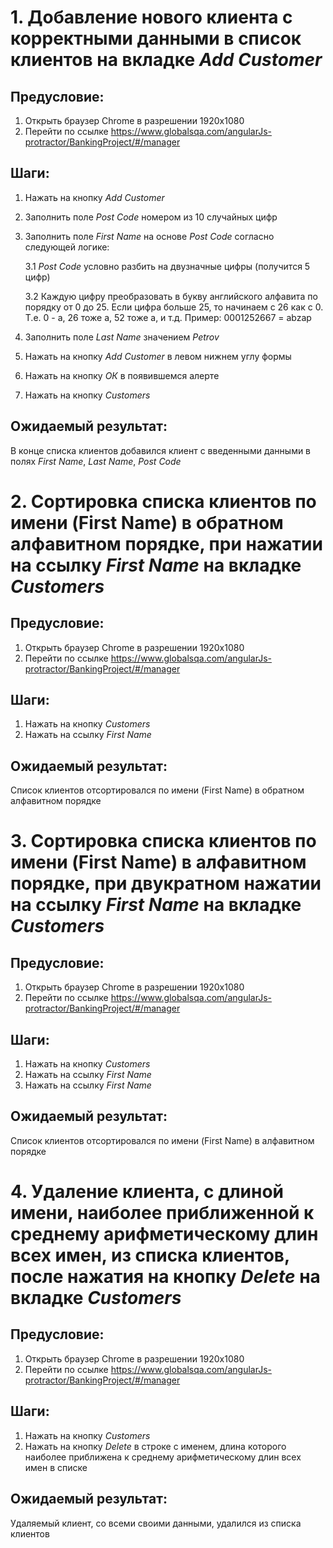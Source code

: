 # 1. Добавление нового клиента с корректными данными в список клиентов на вкладке *Add Customer*

## Предусловие:
1. Открыть браузер Chrome в разрешении 1920х1080
2. Перейти по ссылке https://www.globalsqa.com/angularJs-protractor/BankingProject/#/manager

## Шаги:
1. Нажать на кнопку *Add Customer*
2. Заполнить поле *Post Code* номером из 10 случайных цифр
3. Заполнить поле *First Name* на основе *Post Code* согласно следующей логике:

   3.1 *Post Code* условно разбить на двузначные цифры (получится 5 цифр)

   3.2 Каждую цифру преобразовать в букву английского алфавита по порядку от 0 до 25. Если цифра больше 25,
   то начинаем с 26 как с 0. Т.е. 0 - a, 26 тоже a, 52 тоже a, и т.д. Пример: 0001252667 = abzap
4. Заполнить поле *Last Name* значением *Petrov*
5. Нажать на кнопку *Add Customer* в левом нижнем углу формы
6. Нажать на кнопку *ОК* в появившемся алерте
7. Нажать на кнопку *Customers*

## Ожидаемый результат:
В конце списка клиентов добавился клиент с введенными данными в полях *First Name*, *Last Name*, *Post Code*


# 2. Сортировка списка клиентов по имени (First Name) в обратном алфавитном порядке, при нажатии на ссылку *First Name* на вкладке *Customers*

## Предусловие:
1. Открыть браузер Chrome в разрешении 1920х1080
2. Перейти по ссылке https://www.globalsqa.com/angularJs-protractor/BankingProject/#/manager

## Шаги:
1. Нажать на кнопку *Customers*
2. Нажать на ссылку *First Name*

## Ожидаемый результат:
Список клиентов отсортировался по имени (First Name) в обратном алфавитном порядке


# 3. Сортировка списка клиентов по имени (First Name) в алфавитном порядке, при двукратном нажатии на ссылку *First Name* на вкладке *Customers*

## Предусловие:
1. Открыть браузер Chrome в разрешении 1920х1080
2. Перейти по ссылке https://www.globalsqa.com/angularJs-protractor/BankingProject/#/manager

## Шаги:
1. Нажать на кнопку *Customers*
2. Нажать на ссылку *First Name*
3. Нажать на ссылку *First Name*

## Ожидаемый результат:
Список клиентов отсортировался по имени (First Name) в алфавитном порядке


# 4. Удаление клиента, с длиной имени, наиболее приближенной к среднему арифметическому длин всех имен, из списка клиентов, после нажатия на кнопку *Delete* на вкладке *Customers*

## Предусловие:
1. Открыть браузер Chrome в разрешении 1920х1080
2. Перейти по ссылке https://www.globalsqa.com/angularJs-protractor/BankingProject/#/manager

## Шаги:
1. Нажать на кнопку *Customers*
2. Нажать на кнопку *Delete* в строке с именем, длина которого наиболее приближена к среднему арифметическому длин всех имен в списке

## Ожидаемый результат:
Удаляемый клиент, со всеми своими данными, удалился из списка клиентов